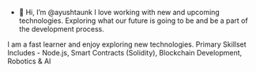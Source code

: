 - 👋 Hi, I’m @ayushtaunk
I love working with new and upcoming technologies. Exploring what our future is going to be and be a part of the development process.

 I am a fast learner and enjoy exploring new technologies.
                Primary Skillset Includes - Node.js, Smart Contracts (Solidity), Blockchain Development, Robotics & AI

